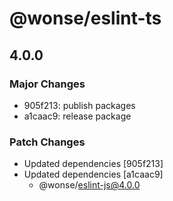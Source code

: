 # @wonse/eslint-ts

## 4.0.0

### Major Changes

- 905f213: publish packages
- a1caac9: release package

### Patch Changes

- Updated dependencies [905f213]
- Updated dependencies [a1caac9]
  - @wonse/eslint-js@4.0.0
